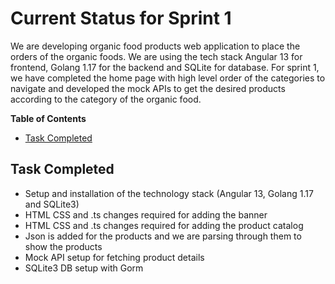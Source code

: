 # Current Status for Sprint 1
We are developing organic food products web application to place the orders of the organic foods. We are using the tech stack Angular 13 for frontend, Golang 1.17 for the backend and SQLite for database. For sprint 1, we have completed the home page with
high level order of the categories to navigate and developed the mock APIs to get the desired products according to the category of the organic food.  

**Table of Contents**
- [Task Completed](#task-completed)


## Task Completed
- Setup and installation of the technology stack (Angular 13, Golang 1.17 and SQLite3)
- HTML CSS and .ts changes required for adding the banner
- HTML CSS and .ts changes required for adding the product catalog
- Json is added for the products and we are parsing through them to show the products
- Mock API setup for fetching product details
- SQLite3 DB setup with Gorm